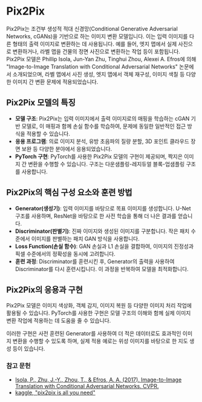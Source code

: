 # Pix2Pix

Pix2Pix는 조건부 생성적 적대 신경망(Conditional Generative Adversarial Networks, cGANs)을 기반으로 하는 이미지 변환 모델입니다. 이는 입력 이미지를 다른 형태의 출력 이미지로 변환하는 데 사용됩니다. 예를 들어, 엣지 맵에서 실제 사진으로 변환하거나, 라벨 맵을 건물의 정면 사진으로 변환하는 작업 등이 포함됩니다. Pix2Pix 모델은 Phillip Isola, Jun-Yan Zhu, Tinghui Zhou, Alexei A. Efros에 의해 "Image-to-Image Translation with Conditional Adversarial Networks" 논문에서 소개되었으며, 라벨 맵에서 사진 생성, 엣지 맵에서 객체 재구성, 이미지 색칠 등 다양한 이미지 간 변환 문제에 적용되었습니다.

## Pix2Pix 모델의 특징

- **모델 구조**: Pix2Pix는 입력 이미지에서 출력 이미지로의 매핑을 학습하는 cGAN 기반 모델로, 이 매핑과 함께 손실 함수를 학습하여, 문제에 동일한 일반적인 접근 방식을 적용할 수 있습니다.
- **응용 프로그램**: 의료 이미지 분석, 유방 초음파의 질량 분할, 3D 포인트 클라우드 장면 보완 등 다양한 분야에서 응용되었습니다.
- **PyTorch 구현**: PyTorch를 사용한 Pix2Pix 모델의 구현이 제공되며, 짝지은 이미지 간 변환을 수행할 수 있습니다. 구조는 다운샘플링-레지듀얼 블록-업샘플링 구조를 사용합니다.

## Pix2Pix의 핵심 구성 요소와 훈련 방법

- **Generator(생성기)**: 입력 이미지를 바탕으로 목표 이미지를 생성합니다. U-Net 구조를 사용하며, ResNet을 바탕으로 한 사전 학습을 통해 더 나은 결과를 얻습니다.
- **Discriminator(판별기)**: 진짜 이미지와 생성된 이미지를 구분합니다. 작은 패치 수준에서 이미지를 판별하는 패치 GAN 방식을 사용합니다.
- **Loss Function(손실 함수)**: GAN 손실과 L1 손실을 결합하여, 이미지의 진정성과 픽셀 수준에서의 정확성을 동시에 고려합니다.
- **훈련 과정**: Discriminator를 훈련시킨 후, Generator의 출력을 사용하여 Discriminator를 다시 훈련시킵니다. 이 과정을 반복하여 모델을 최적화합니다.

## Pix2Pix의 응용과 구현

Pix2Pix 모델은 이미지 색상화, 객체 감지, 이미지 복원 등 다양한 이미지 처리 작업에 활용될 수 있습니다. PyTorch를 사용한 구현은 모델 구조의 이해와 함께 실제 이미지 변환 작업에 적용하는 데 도움을 줄 수 있습니다. 

이러한 구현은 사전 훈련된 Generator를 사용하여 더 적은 데이터로도 효과적인 이미지 변환을 수행할 수 있도록 하며, 실제 적용 예로는 위성 이미지를 바탕으로 한 지도 생성 등이 있습니다.

### 참고 문헌
- [Isola, P., Zhu, J.-Y., Zhou, T., & Efros, A. A. (2017). Image-to-Image Translation with Conditional Adversarial Networks. CVPR.](https://arxiv.org/abs/1611.07004)
- [kaggle, "pix2pix is all you need"](https://www.kaggle.com/code/varunnagpalspyz/pix2pix-is-all-you-need)
